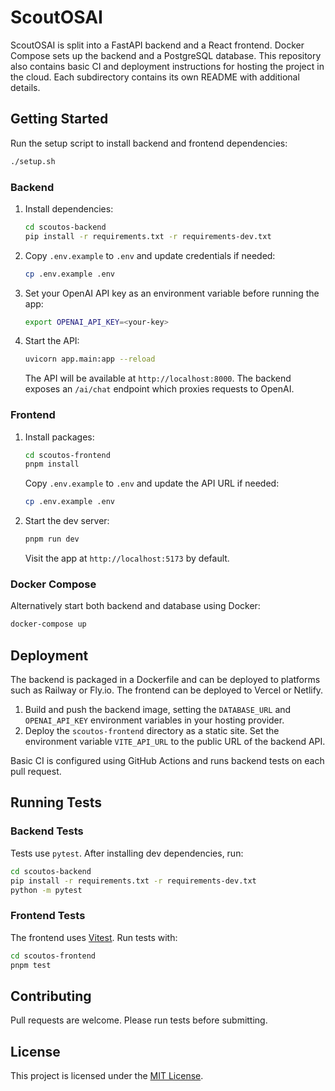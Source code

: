 # ScoutOSAI

ScoutOSAI is split into a FastAPI backend and a React frontend. Docker Compose sets up the backend and a PostgreSQL database.  This repository also contains basic CI and deployment instructions for hosting the project in the cloud.  Each subdirectory contains its own README with additional details.

## Getting Started

Run the setup script to install backend and frontend dependencies:

```bash
./setup.sh
```


### Backend
1. Install dependencies:
   ```bash
   cd scoutos-backend
   pip install -r requirements.txt -r requirements-dev.txt
   ```
2. Copy `.env.example` to `.env` and update credentials if needed:
   ```bash
   cp .env.example .env
   ```
3. Set your OpenAI API key as an environment variable before running the app:
   ```bash
   export OPENAI_API_KEY=<your-key>
   ```
3. Start the API:
   ```bash
   uvicorn app.main:app --reload
   ```
   The API will be available at `http://localhost:8000`.
   The backend exposes an `/ai/chat` endpoint which proxies requests to OpenAI.

### Frontend
1. Install packages:
   ```bash
   cd scoutos-frontend
   pnpm install
   ```
   Copy `.env.example` to `.env` and update the API URL if needed:
   ```bash
   cp .env.example .env
   ```
2. Start the dev server:
   ```bash
   pnpm run dev
   ```
   Visit the app at `http://localhost:5173` by default.

### Docker Compose
Alternatively start both backend and database using Docker:
```bash
docker-compose up
```

## Deployment

The backend is packaged in a Dockerfile and can be deployed to platforms such as
Railway or Fly.io.  The frontend can be deployed to Vercel or Netlify.

1. Build and push the backend image, setting the `DATABASE_URL` and `OPENAI_API_KEY`
   environment variables in your hosting provider.
2. Deploy the `scoutos-frontend` directory as a static site.  Set the
   environment variable `VITE_API_URL` to the public URL of the backend API.

Basic CI is configured using GitHub Actions and runs backend tests on each pull
request.

## Running Tests

### Backend Tests
Tests use `pytest`. After installing dev dependencies, run:
```bash
cd scoutos-backend
pip install -r requirements.txt -r requirements-dev.txt
python -m pytest
```

### Frontend Tests
The frontend uses [Vitest](https://vitest.dev). Run tests with:
```bash
cd scoutos-frontend
pnpm test
```
## Contributing
Pull requests are welcome. Please run tests before submitting.




## License
This project is licensed under the [MIT License](LICENSE).

